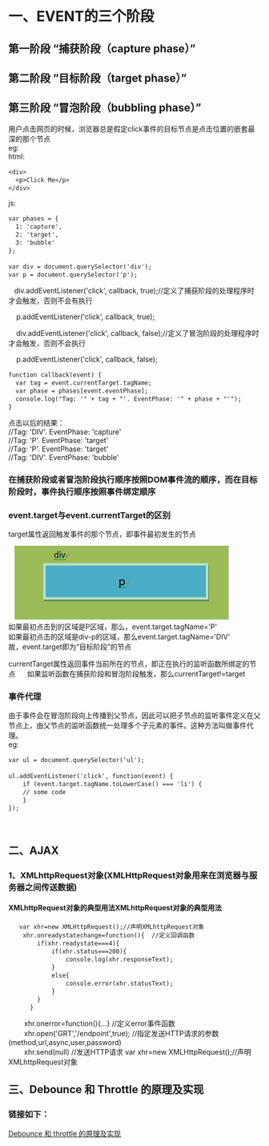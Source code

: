 一、EVENT的三个阶段
================
第一阶段 “捕获阶段（capture phase）”
------------------------------------
第二阶段 “目标阶段（target phase）”
------------------------------------
第三阶段 “冒泡阶段（bubbling phase）”
------------------------------------
用户点击网页的时候，浏览器总是假定click事件的目标节点是点击位置的嵌套最深的那个节点  
eg:  
html:  

    <div>
      <p>Click Me</p>
    </div>  
js:  

    var phases = {
      1: 'capture',
      2: 'target',
      3: 'bubble'
    };

    var div = document.querySelector('div');
    var p = document.querySelector('p');

    div.addEventListener('click', callback, true);//定义了捕获阶段的处理程序时才会触发，否则不会有执行  
            
        p.addEventListener('click', callback, true);  
        
        div.addEventListener('click', callback, false);//定义了冒泡阶段的处理程序时才会触发，否则不会执行   
        
        p.addEventListener('click', callback, false);

    function callback(event) {
      var tag = event.currentTarget.tagName;
      var phase = phases[event.eventPhase];
      console.log("Tag: '" + tag + "'. EventPhase: '" + phase + "'");
    }  
 
 点击以后的结果：  
 //Tag: 'DIV'. EventPhase: 'capture'  
 //Tag: 'P'. EventPhase: 'target'  
 //Tag: 'P'. EventPhase: 'target'  
 //Tag: 'DIV'. EventPhase: 'bubble'  
 ### 在捕获阶段或者冒泡阶段执行顺序按照DOM事件流的顺序，而在目标阶段时，事件执行顺序按照事件绑定顺序
 ### event.target与event.currentTarget的区别
 
 target属性返回触发事件的那个节点，即事件最初发生的节点   
 
    ![html结构示意图](https://github.com/shiwanqiong/webNotes/blob/master/div.png)  
    如果最初点击到的区域是P区域，那么，event.target.tagName='P'  
    如果最初点击的区域是div-p的区域，那么event.target.tagName='DIV'  
    故，event.target即为“目标阶段”的节点  
    
 currentTarget属性返回事件当前所在的节点，即正在执行的监听函数所绑定的节点  
    如果监听函数在捕获阶段和冒泡阶段触发，那么currentTarget!=target  
 
 ### 事件代理  
 由于事件会在冒泡阶段向上传播到父节点，因此可以把子节点的监听事件定义在父节点上，由父节点的监听函数统一处理多个子元素的事件。这种方法叫做事件代理。  
 eg:  
 
    var ul = document.querySelector('ul');

    ul.addEventListener('click', function(event) {
        if (event.target.tagName.toLowerCase() === 'li') {
        // some code
        }
    });  
    
## 二、AJAX
### 1、XMLhttpRequest对象(XMLHttpRequest对象用来在浏览器与服务器之间传送数据)
   #### XMLhttpRequest对象的典型用法XMLhttpRequest对象的典型用法
       var xhr=new XMLHttpRequest();//声明XMLhttpRequest对象  
        xhr.onreadystatechange=function(){  //定义回调函数
            if(xhr.readystate===4){
                if(xhr.status===200){
                    console.log(xhr.responseText);
                }
                else{
                    console.error(xhr.statusText);
                }
            }
          }
         xhr.onerror=function(){...} //定义error事件函数  
         xhr.open('GRT','/endpoint',true);  //指定发送HTTP请求的参数(method,url,async,user,password)  
         xhr.send(null) //发送HTTP请求  var xhr=new XMLHttpRequest();//声明XMLhttpRequest对象  
## 三、Debounce 和 Throttle 的原理及实现  
### 链接如下：  
[Debounce 和 throttle 的原理及实现](http://hackll.com/2015/11/19/debounce-and-throttle/)
